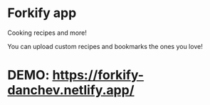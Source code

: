 # Forkify app

Cooking recipes and more!

You can upload custom recipes and bookmarks the ones you love!

# DEMO: https://forkify-danchev.netlify.app/
